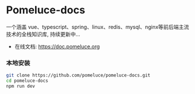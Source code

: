 # Pomeluce-docs
一个涵盖 vue、typescript、spring、linux、redis、mysql、nginx等前后端主流技术的全栈知识库, 持续更新中...

* 在线文档: https://doc.pomeluce.org

### 本地安装

```bash
git clone https://github.com/pomeluce/pomeluce-docs.git
cd pomeluce-docs
npm run dev
```

